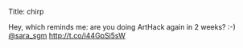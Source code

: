 Title: chirp

Hey, which reminds me: are you doing ArtHack again in 2 weeks? :-) <a href="http://twitter.com/sara_sgm">@sara_sgm</a> <a href="http://t.co/i44GpSi5sW">http://t.co/i44GpSi5sW</a>
